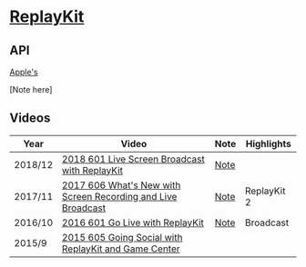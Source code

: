 # [ReplayKit](https://developer.apple.com/documentation/replaykit)

## API

[Apple's](https://developer.apple.com/documentation/replaykit)

[Note here]

## Videos

Year|Video|Note|Highlights
---|---|---|---
2018/12|[2018 601 Live Screen Broadcast with ReplayKit](https://developer.apple.com/videos/play/wwdc2018/601/)|[Note](2018-601-live-screen-broadcast-with-replaykit)
2017/11|[2017 606 What's New with Screen Recording and Live Broadcast](https://developer.apple.com/videos/play/wwdc2017/606/)| [Note](2017-606-whats-new-with-screen-recording-and-live-broadcast)|ReplayKit 2
2016/10|[2016 601 Go Live with ReplayKit](https://developer.apple.com/videos/play/wwdc2016/601/)|[Note](2016-601-go-live-with-replaykit.md)|Broadcast
2015/9|[2015 605 Going Social with ReplayKit and Game Center](https://developer.apple.com/videos/play/wwdc2015/605/)

